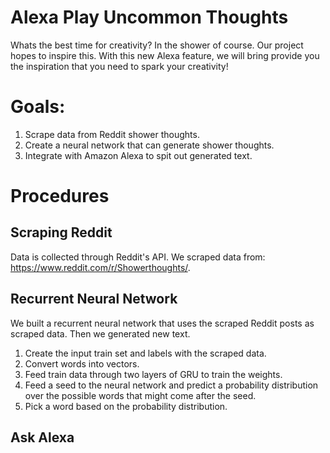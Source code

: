 # Alexa Play Uncommon Thoughts

Whats the best time for creativity? In the shower of course. Our project hopes to inspire this. With this new Alexa feature, we will bring provide you the inspiration that you need to spark your creativity!


# Goals:

1. Scrape data from Reddit shower thoughts.
2. Create a neural network that can generate shower thoughts.
3. Integrate with Amazon Alexa to spit out generated text.

# Procedures


## Scraping Reddit 

Data is collected through Reddit's API. We scraped data from: https://www.reddit.com/r/Showerthoughts/.

## Recurrent Neural Network

We built a recurrent neural network that uses the scraped Reddit posts as scraped data. Then we generated new text.

1. Create the input train set and labels with the scraped data.
2. Convert words into vectors.
3. Feed train data through two layers of GRU to train the weights.
4. Feed a seed to the neural network and predict a probability distribution over the possible words that might come after the seed.
5. Pick a word based on the probability distribution.

## Ask Alexa

